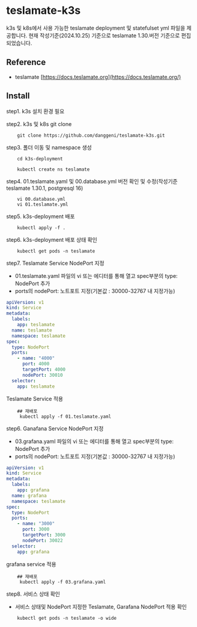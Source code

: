 # teslamate-k3s
k3s 및 k8s에서 사용 가능한 teslamate deployment 및 statefulset yml 파일을 제공합니다. 현재 작성기준(2024.10.25) 기준으로 teslamate 1.30.버전 기준으로 편집되었습니다.

## Reference
 - teslamate  [https://docs.teslamate.org](https://docs.teslamate.org/)

## Install

step1. k3s 설치 환경 필요 

step2. k3s 및 k8s git clone
```shell
    git clone https://github.com/danggeni/teslamate-k3s.git
```

step3. 폴더 이동 및 namespace 생성
```shell
    cd k3s-deployment
    
    kubectl create ns teslamate
```

step4. 01.teslamate.yaml 및 00.database.yml 버전 확인 및 수정(작성기준 teslamate 1.30.1, postgresql 16)
```shell
    vi 00.database.yml
    vi 01.teslamate.yml
```

step5. k3s-deployment 배포
```shell
    kubectl apply -f .
```

step6. k3s-deployment 배포 상태 확인
```shell
    kubectl get pods -n teslamate
```

step7. Teslamate Service NodePort 지정
- 01.teslamate.yaml 파일의 vi 또는 에디터를 통해 열고 spec부분의 type: NodePort 추가
- ports의 nodePort: 노트포트 지정(기본값 : 30000-32767 내 지정가능)
```yaml
apiVersion: v1
kind: Service
metadata:
  labels:
    app: teslamate
  name: teslamate
  namespace: teslamate
spec:
  type: NodePort
  ports:
    - name: "4000"
      port: 4000
      targetPort: 4000
      nodePort: 30010
  selector:
    app: teslamate
```
Teslamate Service 적용
```shell
    ## 재배포
     kubectl apply -f 01.teslamate.yaml
```

step6. Ganafana Service NodePort 지정
 - 03.grafana.yaml 파일의 vi 또는 에디터를 통해 열고 spec부분의 type: NodePort 추가
 - ports의 nodePort: 노트포트 지정(기본값 : 30000-32767 내 지정가능)
```yaml
apiVersion: v1
kind: Service
metadata:
  labels:
    app: grafana
  name: grafana
  namespace: teslamate
spec:
  type: NodePort
  ports:
    - name: "3000"
      port: 3000
      targetPort: 3000
      nodePort: 30022
  selector:
    app: grafana


```
grafana service 적용
```shell
    ## 재배포
     kubectl apply -f 03.grafana.yaml
```

step8. 서비스 상태 확인
- 서비스 상태및 NodePort 지정한 Teslamate, Garafana NodePort 적용 확인
```shell
    kubectl get pods -n teslamate -o wide 
```